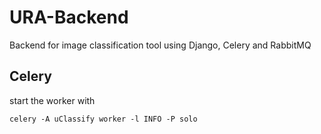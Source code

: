 # URA-Backend
Backend for image classification tool using Django, Celery and RabbitMQ

## Celery
start the worker with
```
celery -A uClassify worker -l INFO -P solo
```
